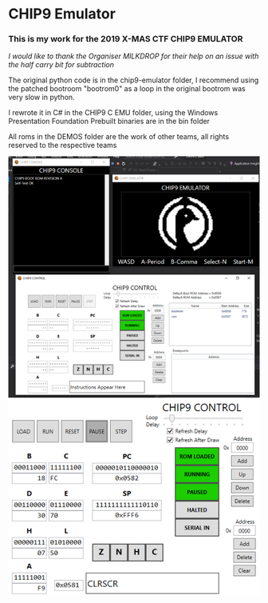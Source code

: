 # CHIP9 Emulator
### This is my work for the 2019 X-MAS CTF CHIP9 EMULATOR
*I would like to thank the Organiser MILKDROP for their help on an issue with the half carry bit for subtraction*

The original python code is in the chip9-emulator folder, I recommend using the patched bootroom "bootrom0" as a loop in the original bootrom was very slow in python.

I rewrote it in C# in the CHIP9 C EMU folder, using the Windows Presentation Foundation
Prebuilt binaries are in the bin folder

All roms in the DEMOS folder are the work of other teams, all rights reserved to the respective teams


![alt text](https://github.com/Quphoria/CHIP9/blob/master/screenshot.png?raw=true)
![alt text](https://github.com/Quphoria/CHIP9/blob/master/screenshot2.png?raw=true)